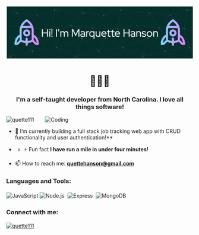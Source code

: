 ![Header](gitQQ.png)
<h1 align="center"> 👋👋👋 </h1>
<h3 align="center">I'm a self-taught developer from North Carolina. I love all things software!
</h3>
<img align="right" alt="Coding" width="400" src="https://gifdb.com/images/high/animated-man-computer-coding-nae6mec378lsg1i3.webp">

<p align="left"> <img src="https://komarev.com/ghpvc/?username=quette111&label=Profile%20views&color=0e75b6&style=flat" alt="quette111" /> </p>

- 🌱 I’m currently building a full stack job tracking web app with CRUD functionality and user authentication!**

- - ⚡ Fun fact **I have run a mile in under four minutes!**

- 📫 How to reach me: **quettehanson@gmail.com**

<h3 align="left">Languages and Tools:</h3>
<p>
  <img src="https://cdn.jsdelivr.net/gh/devicons/devicon/icons/javascript/javascript-original.svg" width="40" alt="JavaScript"/>
  <img src="https://cdn.jsdelivr.net/gh/devicons/devicon/icons/nodejs/nodejs-original.svg" width="40" alt="Node.js"/>
  <img src="https://cdn.jsdelivr.net/gh/devicons/devicon/icons/express/express-original.svg" width="40" alt="Express" style="background-color:white; padding:4px; border-radius:6px"/>
  <img src="https://cdn.jsdelivr.net/gh/devicons/devicon/icons/mongodb/mongodb-original.svg" width="40" alt="MongoDB"/>
</p>


<h3 align="left">Connect with me:</h3>
<p align="left">
<a href="https://instagram.com/quette111" target="blank"><img align="center" src="https://raw.githubusercontent.com/rahuldkjain/github-profile-readme-generator/master/src/images/icons/Social/instagram.svg" alt="quette111" height="30" width="40" /></a>
</p>


